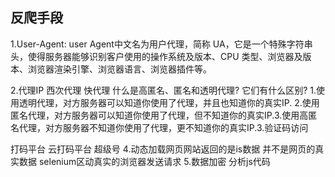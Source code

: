 ## 反爬手段

1.User-Agent:
user Agent中文名为用户代理，简称 UA，它是一个特殊字符串头，使得服务器能够识别客户使用的操作系统及版本、CPU 类型、浏览器及版本、浏览器渲染引擎、浏览器语言、浏览器插件等。

2.代理IP
西次代理
快代理
什么是高匿名、匿名和透明代理? 它们有什么区别?
1.使用透明代理，对方服务器可以知道你使用了代理，并且也知道你的真实IP.
2.使用匿名代理，对方服务器可以知道你使用了代理，但不知道你的真实IP.3.使用高匿名代理，对方服务器不知道你使用了代理，更不知道你的真实IP.3.验证码访问


打码平台
云打码平台
超级号
4.动态加载网页网站返回的是is数据 并不是网页的真实数据
selenium区动真实的浏览器发送请求
5.数据加密
分析js代码
